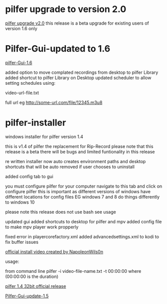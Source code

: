 # pilfer upgrade to version 2.0

<a href="https://github.com/t3rmin8tor/pilfer-installer/releases/download/2.0/pilfer-upgrade-v2.0.exe">pilfer upgrade v2.0</a>
this release is a beta upgrade for existing users of version 1.6 only 

# Pilfer-Gui-updated to 1.6

<a href='https://github.com/t3rmin8tor/pilfer-installer/releases/download/1.6/pilfer-gui-update-1.6.exe'>pilfer-Gui-1.6</a>

added option to move complated recordings from desktop to pilfer Library
added shortcut to pilfer Library on Desktop
updated scheduler to allow setting schedules using:

video-url-file.txt

full url eg http://some-url.com/file/12345.m3u8


# pilfer-installer
windows installer for pilfer version 1.4

this is v1.4 of pilfer the replacement for Rip-Record
please note that this release is a beta there will be bugs
and limited funtionality in this release

re written installer  now auto creates environment paths
and desktop shortcuts that will be auto removed if user chooses
to uninstall 

added config tab to gui

you must configure pilfer for your computer
navigate to this tab
and click on configure pilfer 
this is important as  different versions of windows
have different locations for config files 
EG windows 7 and 8 do things differently  to windows 10 


please note this release does not use bash see usage

updated gui
added shortcuts to desktop for pilfer and mpv
added config file to make mpv player work propperly


fixed error in playercorefactory.xml
added advancedsettings.xml to kodi to fix buffer issues 

<a href='https://www.youtube.com/watch?v=I73WyQw1d4U'>official install video created by NapoleonWils0n</a>

usage:

from command line
pilfer -i video-file-name.txt -t 00:00:00 where (00:00:00 is the duration)

<a href='https://github.com/t3rmin8tor/pilfer-installer/releases/download/1.4/pilfer-1.4-install-32bit.exe'>pilfer 1.4 32bit official release</a>

<a href='https://github.com/t3rmin8tor/pilfer-installer/releases/tag/1.5'>Pilfer-Gui-update-1.5</a>
